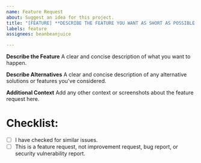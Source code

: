 ```yaml
---
name: Feature Request
about: Suggest an idea for this project.
title: "[FEATURE] **DESCRIBE THE FEATURE YOU WANT AS SHORT AS POSSIBLE HERE**"
labels: feature
assignees: beanbeanjuice

---
```


**__Describe the Feature__**
A clear and concise description of what you want to happen.

**__Describe Alternatives__**
A clear and concise description of any alternative solutions or features you've considered.

**__Additional Context__**
Add any other context or screenshots about the feature request here.

# Checklist:

- [ ] I have checked for similar issues.
- [ ] This is a feature request, not improvement request, bug report, or security vulnerability report.